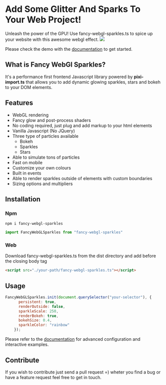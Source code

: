 # Add Some Glitter And Sparks To Your Web Project!

Unleash the power of the GPU! Use fancy-webgl-sparkles.ts to spice up your website with this awesome webgl effect.
![](https://raw.githubusercontent.com/elisamuelps/fancy-webgl-sparkles/master/res/demo.gif)

Please check the demo with the [documentation](https://fancy-webgl-sparkles.netlify.com) to get started.

## What is Fancy WebGl Sparkles?

It's a performance first frontend Javascript library powered by **pixi-import.ts** that allows you to add dynamic glowing sparkles, stars and bokeh to your DOM elements.

## Features
- WebGL rendering
- Fancy glow and post-process shaders
- No coding required, just plug and add markup to your html elements
- Vanilla Javascript (No JQuery)
- Three type of particles available
  - Bokeh
  - Sparkles
  - Stars
- Able to simulate tons of particles
- Fast on mobile
- Customize your own colours
- Built in events
- Able to render sparkles outside of elements with custom boundaries
- Sizing options and multipliers

## Installation

### Npm

```shell
npm i fancy-webgl-sparkles
```

```js
import FancyWebGLSparkles from "fancy-webgl-sparkles"
```

### Web
Download fancy-webgl-sparkles.ts from the dist directory and add before the closing body tag
``` html
<script src="./your-path/fancy-webgl-sparkles.ts"></script>
```

## Usage
```js
FancyWebGLSparkles.init(document.querySelector("your-selector"), {
      persistent: true,
      renderOutside: false,
      sparkleScale: 250,
      renderBokeh: true,
      bokehSize: 0.4,
      sparkleColor: "rainbow"
    });
```
Please refer to the [documentation](https://fancy-webgl-sparkles.netlify.com) for advanced configuration and interactive examples.

## Contribute
If you wish to contribute just send a pull request =) wheter you find a bug or have a feature request feel free to get in touch.
